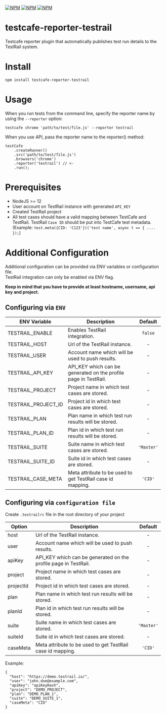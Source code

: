[![NPM](https://img.shields.io/npm/v/testcafe-reporter-testrail)](https://www.npmjs.com/package/testcafe-reporter-testrail) [![NPM](https://img.shields.io/npm/l/testcafe-reporter-testrail)](https://github.com/DamianOsipiuk/testcafe-reporter-testrail/blob/master/LICENSE) [![NPM](https://img.shields.io/node/v/testcafe-reporter-testrail)](https://github.com/DamianOsipiuk/testcafe-reporter-testrail/blob/master/package.json)

# testcafe-reporter-testrail

Testcafe reporter plugin that automatically publishes test run details to the TestRail system.

# Install

`npm install testcafe-reporter-testrail`

# Usage

When you run tests from the command line, specify the reporter name by using the `--reporter` option:

`testcafe chrome 'path/to/test/file.js' --reporter testrail`

When you use API, pass the reporter name to the reporter() method:

```
testCafe
    .createRunner()
    .src('path/to/test/file.js')
    .browsers('chrome')
    .reporter('testrail') // <-
    .run();
```

# Prerequisites

- NodeJS >= 12
- User account on TestRail instance with generated `API_KEY`
- Created TestRail project
- All test cases should have a valid mapping between TestCafe and TestRail. TestRail `Case ID` should be put into TestCafe test metadata. (Example: `test.meta({CID: 'C123'})('test name', async t => { .... });`)

# Additional Configuration

Additional configuration can be provided via ENV variables or configuration file.  
TestRail integration can only be enabled via ENV flag.

**Keep in mind that you have to provide at least hostname, username, api key and project.**

## Configuring via `ENV`

| ENV Variable        | Description                                                     |  Default   |
| ------------------- | --------------------------------------------------------------- | :--------: |
| TESTRAIL_ENABLE     | Enables TestRail integration.                                   |  `false`   |
| TESTRAIL_HOST       | Url of the TestRail instance.                                   |     -      |
| TESTRAIL_USER       | Account name which will be used to push results.                |     -      |
| TESTRAIL_API_KEY    | API_KEY which can be generated on the profile page in TestRail. |     -      |
| TESTRAIL_PROJECT    | Project name in which test cases are stored.                    |     -      |
| TESTRAIL_PROJECT_ID | Project id in which test cases are stored.                      |     -      |
| TESTRAIL_PLAN       | Plan name in which test run results will be stored.             |     -      |
| TESTRAIL_PLAN_ID    | Plan id in which test run results will be stored.               |     -      |
| TESTRAIL_SUITE      | Suite name in which test cases are stored.                      | `'Master'` |
| TESTRAIL_SUITE_ID   | Suite id in which test cases are stored.                        |     -      |
| TESTRAIL_CASE_META  | Meta attribute to be used to get TestRail case id mapping.      |  `'CID'`   |

## Configuring via `configuration file`

Create `.testrailrc` file in the root directory of your project

| Option    | Description                                                     |  Default   |
| --------- | --------------------------------------------------------------- | :--------: |
| host      | Url of the TestRail instance.                                   |     -      |
| user      | Account name which will be used to push results.                |     -      |
| apiKey    | API_KEY which can be generated on the profile page in TestRail. |     -      |
| project   | Project name in which test cases are stored.                    |     -      |
| projectId | Project id in which test cases are stored.                      |     -      |
| plan      | Plan name in which test run results will be stored.             |     -      |
| planId    | Plan id in which test run results will be stored.               |     -      |
| suite     | Suite name in which test cases are stored.                      | `'Master'` |
| suiteId   | Suite id in which test cases are stored.                        |     -      |
| caseMeta  | Meta attribute to be used to get TestRail case id mapping.      |  `'CID'`   |

Example:

```
{
  "host": "https://demo.testrail.io/",
  "user": "john.doe@example.com",
  "apiKey": "apiKeyHash",
  "project": "DEMO_PROJECT",
  "plan": "DEMO_PLAN_1",
  "suite": "DEMO_SUITE_1",
  "caseMeta": "CID"
}
```
